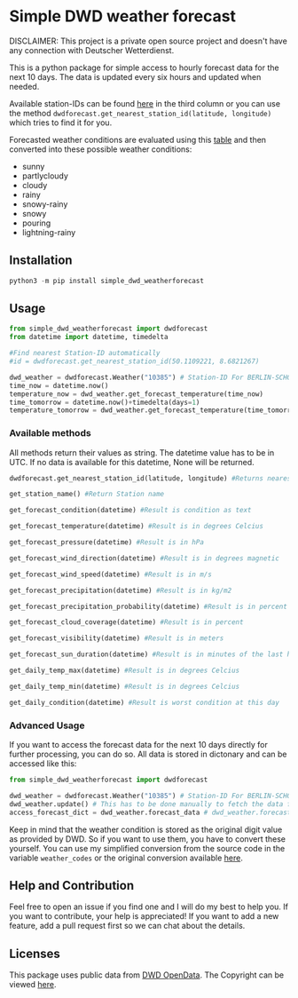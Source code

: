 # Simple DWD weather forecast

DISCLAIMER: This project is a private open source project and doesn't have any connection with Deutscher Wetterdienst.

This is a python package for simple access to hourly forecast data for the next 10 days. The data is updated every six hours and updated when needed.

Available station-IDs can be found [here](https://www.dwd.de/DE/leistungen/met_verfahren_mosmix/mosmix_stationskatalog.cfg?view=nasPublication&nn=16102) in the third column or you can use the method `dwdforecast.get_nearest_station_id(latitude, longitude)` which tries to find it for you.

Forecasted weather conditions are evaluated using this [table](https://www.dwd.de/DE/leistungen/opendata/help/schluessel_datenformate/kml/mosmix_element_weather_xls.xlsx?__blob=publicationFile&v=4) and then converted into these possible weather conditions:

- sunny
- partlycloudy
- cloudy
- rainy
- snowy-rainy
- snowy
- pouring
- lightning-rainy

## Installation

```python
python3 -m pip install simple_dwd_weatherforecast
```

## Usage

```python
from simple_dwd_weatherforecast import dwdforecast
from datetime import datetime, timedelta

#Find nearest Station-ID automatically
#id = dwdforecast.get_nearest_station_id(50.1109221, 8.6821267)

dwd_weather = dwdforecast.Weather("10385") # Station-ID For BERLIN-SCHOENEFELD
time_now = datetime.now()
temperature_now = dwd_weather.get_forecast_temperature(time_now)
time_tomorrow = datetime.now()+timedelta(days=1)
temperature_tomorrow = dwd_weather.get_forecast_temperature(time_tomorrow)
```

### Available methods

All methods return their values as string. The datetime value has to be in UTC. If no data is available for this datetime, None will be returned.

```python
dwdforecast.get_nearest_station_id(latitude, longitude) #Returns nearest Station-ID for the coordinates. latitude and longitude expect float values.

get_station_name() #Return Station name

get_forecast_condition(datetime) #Result is condition as text

get_forecast_temperature(datetime) #Result is in degrees Celcius

get_forecast_pressure(datetime) #Result is in hPa

get_forecast_wind_direction(datetime) #Result is in degrees magnetic

get_forecast_wind_speed(datetime) #Result is in m/s

get_forecast_precipitation(datetime) #Result is in kg/m2

get_forecast_precipitation_probability(datetime) #Result is in percent

get_forecast_cloud_coverage(datetime) #Result is in percent

get_forecast_visibility(datetime) #Result is in meters

get_forecast_sun_duration(datetime) #Result is in minutes of the last hour

get_daily_temp_max(datetime) #Result is in degrees Celcius

get_daily_temp_min(datetime) #Result is in degrees Celcius

get_daily_condition(datetime) #Result is worst condition at this day
```

### Advanced Usage

If you want to access the forecast data for the next 10 days directly for further processing, you can do so. All data is stored in dictonary and can be accessed like this:

```python
from simple_dwd_weatherforecast import dwdforecast

dwd_weather​ ​=​ ​dwdforecast​.​Weather​(​"10385"​) # Station-ID For BERLIN-SCHOENEFELD​
dwd_weather.update() # This has to be done manually to fetch the data from the DWD server
access_forecast_dict = dwd_weather.forecast_data # dwd_weather.forecast_data contians the forecast as a dict
```

Keep in mind that the weather condition is stored as the original digit value as provided by DWD. So if you want to use them, you have to convert these yourself. You can use my simplified conversion from the source code in the variable `weather_codes` or the original conversion available [here](https://www.dwd.de/DE/leistungen/opendata/help/schluessel_datenformate/kml/mosmix_element_weather_xls.xlsx?__blob=publicationFile&v=4).

## Help and Contribution

Feel free to open an issue if you find one and I will do my best to help you. If you want to contribute, your help is appreciated! If you want to add a new feature, add a pull request first so we can chat about the details.

## Licenses

This package uses public data from [DWD OpenData](https://www.dwd.de/DE/leistungen/opendata/opendata.html). The Copyright can be viewed [here](https://www.dwd.de/DE/service/copyright/copyright_node.html).
